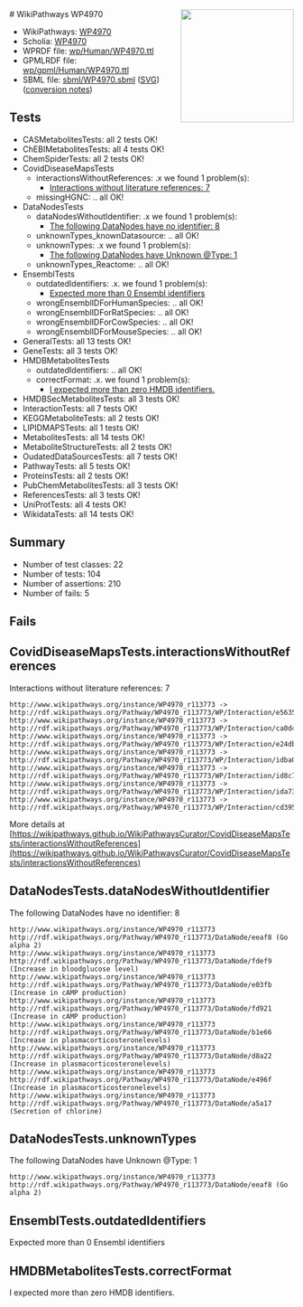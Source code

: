 <img style="float: right; width: 200px" src="../logo.png" />
# WikiPathways WP4970

* WikiPathways: [WP4970](https://identifiers.org/wikipathways:WP4970)
* Scholia: [WP4970](https://scholia.toolforge.org/wikipathways/WP4970)
* WPRDF file: [wp/Human/WP4970.ttl](../wp/Human/WP4970.ttl)
* GPMLRDF file: [wp/gpml/Human/WP4970.ttl](../wp/gpml/Human/WP4970.ttl)
* SBML file: [sbml/WP4970.sbml](../sbml/WP4970.sbml) ([SVG](../sbml/WP4970.svg)) ([conversion notes](../sbml/WP4970.txt))

## Tests
* CASMetabolitesTests: all 2 tests OK!
* ChEBIMetabolitesTests: all 4 tests OK!
* ChemSpiderTests: all 2 tests OK!
* CovidDiseaseMapsTests
    * interactionsWithoutReferences: .x we found 1 problem(s):
        * [Interactions without literature references: 7](#2e295935)
    * missingHGNC: .. all OK!
* DataNodesTests
    * dataNodesWithoutIdentifier: .x we found 1 problem(s):
        * [The following DataNodes have no identifier: 8](#d2d32fa7)
    * unknownTypes_knownDatasource: .. all OK!
    * unknownTypes: .x we found 1 problem(s):
        * [The following DataNodes have Unknown @Type: 1](#839973df)
    * unknownTypes_Reactome: .. all OK!
* EnsemblTests
    * outdatedIdentifiers: .x. we found 1 problem(s):
        * [Expected more than 0 Ensembl identifiers](#f44398b7)
    * wrongEnsemblIDForHumanSpecies: .. all OK!
    * wrongEnsemblIDForRatSpecies: .. all OK!
    * wrongEnsemblIDForCowSpecies: .. all OK!
    * wrongEnsemblIDForMouseSpecies: .. all OK!
* GeneralTests: all 13 tests OK!
* GeneTests: all 3 tests OK!
* HMDBMetabolitesTests
    * outdatedIdentifiers: .. all OK!
    * correctFormat: .x. we found 1 problem(s):
        * [I expected more than zero HMDB identifiers.](#ad154c1e)
* HMDBSecMetabolitesTests: all 3 tests OK!
* InteractionTests: all 7 tests OK!
* KEGGMetaboliteTests: all 2 tests OK!
* LIPIDMAPSTests: all 1 tests OK!
* MetabolitesTests: all 14 tests OK!
* MetaboliteStructureTests: all 2 tests OK!
* OudatedDataSourcesTests: all 7 tests OK!
* PathwayTests: all 5 tests OK!
* ProteinsTests: all 2 tests OK!
* PubChemMetabolitesTests: all 3 tests OK!
* ReferencesTests: all 3 tests OK!
* UniProtTests: all 4 tests OK!
* WikidataTests: all 14 tests OK!


## Summary

* Number of test classes: 22
* Number of tests: 104
* Number of assertions: 210
* Number of fails: 5

## Fails

<a name="2e295935" />

## CovidDiseaseMapsTests.interactionsWithoutReferences

Interactions without literature references: 7
```
http://www.wikipathways.org/instance/WP4970_r113773 -> http://rdf.wikipathways.org/Pathway/WP4970_r113773/WP/Interaction/e5635
http://www.wikipathways.org/instance/WP4970_r113773 -> http://rdf.wikipathways.org/Pathway/WP4970_r113773/WP/Interaction/ca0d4
http://www.wikipathways.org/instance/WP4970_r113773 -> http://rdf.wikipathways.org/Pathway/WP4970_r113773/WP/Interaction/e24db
http://www.wikipathways.org/instance/WP4970_r113773 -> http://rdf.wikipathways.org/Pathway/WP4970_r113773/WP/Interaction/idba00e5a2
http://www.wikipathways.org/instance/WP4970_r113773 -> http://rdf.wikipathways.org/Pathway/WP4970_r113773/WP/Interaction/id8c7d7528
http://www.wikipathways.org/instance/WP4970_r113773 -> http://rdf.wikipathways.org/Pathway/WP4970_r113773/WP/Interaction/ida737f653
http://www.wikipathways.org/instance/WP4970_r113773 -> http://rdf.wikipathways.org/Pathway/WP4970_r113773/WP/Interaction/cd395
```

More details at [https://wikipathways.github.io/WikiPathwaysCurator/CovidDiseaseMapsTests/interactionsWithoutReferences](https://wikipathways.github.io/WikiPathwaysCurator/CovidDiseaseMapsTests/interactionsWithoutReferences)

<a name="d2d32fa7" />

## DataNodesTests.dataNodesWithoutIdentifier

The following DataNodes have no identifier: 8
```
http://www.wikipathways.org/instance/WP4970_r113773 http://rdf.wikipathways.org/Pathway/WP4970_r113773/DataNode/eeaf8 (Go alpha 2)
http://www.wikipathways.org/instance/WP4970_r113773 http://rdf.wikipathways.org/Pathway/WP4970_r113773/DataNode/fdef9 (Increase in bloodglucose level)
http://www.wikipathways.org/instance/WP4970_r113773 http://rdf.wikipathways.org/Pathway/WP4970_r113773/DataNode/e03fb (Increase in cAMP production)
http://www.wikipathways.org/instance/WP4970_r113773 http://rdf.wikipathways.org/Pathway/WP4970_r113773/DataNode/fd921 (Increase in cAMP production)
http://www.wikipathways.org/instance/WP4970_r113773 http://rdf.wikipathways.org/Pathway/WP4970_r113773/DataNode/b1e66 (Increase in plasmacorticosteronelevels)
http://www.wikipathways.org/instance/WP4970_r113773 http://rdf.wikipathways.org/Pathway/WP4970_r113773/DataNode/d8a22 (Increase in plasmacorticosteronelevels)
http://www.wikipathways.org/instance/WP4970_r113773 http://rdf.wikipathways.org/Pathway/WP4970_r113773/DataNode/e496f (Increase in plasmacorticosteronelevels)
http://www.wikipathways.org/instance/WP4970_r113773 http://rdf.wikipathways.org/Pathway/WP4970_r113773/DataNode/a5a17 (Secretion of chlorine)
```

<a name="839973df" />

## DataNodesTests.unknownTypes

The following DataNodes have Unknown @Type: 1
```
http://www.wikipathways.org/instance/WP4970_r113773 http://rdf.wikipathways.org/Pathway/WP4970_r113773/DataNode/eeaf8 (Go alpha 2)
```

<a name="f44398b7" />

## EnsemblTests.outdatedIdentifiers

Expected more than 0 Ensembl identifiers
<a name="ad154c1e" />

## HMDBMetabolitesTests.correctFormat

I expected more than zero HMDB identifiers.
